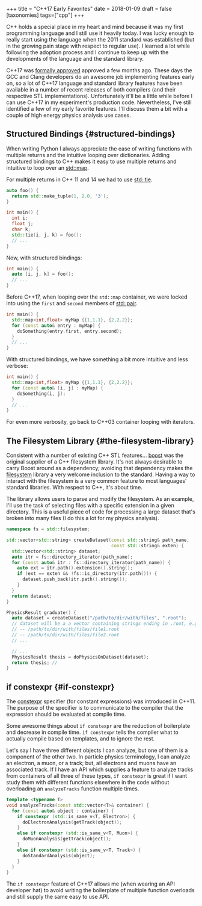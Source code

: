 +++
title = "C++17 Early Favorites"
date = 2018-01-09
draft = false
[taxonomies]
tags=["cpp"]
+++

C++ holds a special place in my heart and mind because it was my first
programming language and I still use it heavily today. I was lucky
enough to <span class="underline">really</span> start using the language when the 2011 standard was
established (but in the growing pain stage with respect to regular
use). I learned a lot while following the adoption process and I
continue to keep up with the developments of the language and the
standard library.

C++17 was [formally approved](https://herbsutter.com/2017/09/06/c17-is-formally-approved/) approved a few months ago. These days the
GCC and Clang developers do an awesome job implementing features early
on, so a lot of C++17 language and standard library features have been
available in a number of recent releases of both compilers (and their
respective STL implementations). Unfortunately it'll be a little while
before I can use C++17 in my experiment's production code.
Nevertheless, I've still identified a few of my early favorite
features. I'll discuss them a bit with a couple of high energy physics
analysis use cases.


## Structured Bindings {#structured-bindings}

When writing Python I always appreciate the ease of writing functions
with multiple returns and the intuitive looping over dictionaries.
Adding structured bindings to C++ makes it easy to use multiple
returns and intuitive to loop over an [std::map](http://en.cppreference.com/w/cpp/container/map).

For multiple returns in C++ 11 and 14 we had to use [std::tie](http://en.cppreference.com/w/cpp/utility/tuple/tie).

```C++
auto foo() {
  return std::make_tuple(1, 2.0, '3');
}

int main() {
  int i;
  float j;
  char k;
  std::tie(i, j, k) = foo();
  // ...
}
```

Now, with structured bindings:

```C++
int main() {
  auto [i, j, k] = foo();
  // ...
}
```

Before C++17, when looping over the `std::map` container, we were
locked into using the `first` and `second` members of [std::pair](http://en.cppreference.com/w/cpp/utility/pair).

```C++
int main() {
  std::map<int,float> myMap {{1,1.1}, {2,2.2}};
  for (const auto& entry : myMap) {
    doSomething(entry.first, entry.second);
  }
  // ...
}
```

With structured bindings, we have something a bit more intuitive
and less verbose:

```C++
int main() {
  std::map<int,float> myMap {{1,1.1}, {2,2.2}};
  for (const auto& [i, j] : myMap) {
    doSomething(i, j);
  }
  // ...
}
```

For even more verbosity, go back to C++03 container looping with
iterators.


## The Filesystem Library {#the-filesystem-library}

Consistent with a number of existing C++ STL features...  [boost](https://www.boost.org)
was the original supplier of a C++ filesystem library. It's not
always desirable to carry Boost around as a dependency; avoiding
that dependency makes the [filesystem](http://en.cppreference.com/w/cpp/filesystem) library a very welcome
inclusion to the standard. Having a way to interact with the
filesystem is a very common feature to most languages' standard
libraries. With respect to C++, it's about time.

The library allows users to parse and modify the filesystem. As an
example, I'll use the task of selecting files with a specific
extension in a given directory. This is a useful piece of code for
processing a large dataset that's broken into many files (I do
this a lot for my physics analysis).

```C++
namespace fs = std::filesystem;

std::vector<std::string> createDataset(const std::string& path_name,
                                       const std::string& exten) {
  std::vector<std::string> dataset;
  auto itr = fs::directory_iterator(path_name);
  for (const auto& itr : fs::directory_iterator(path_name)) {
    auto ext = itr.path().extension().string();
    if (ext == exten && !fs::is_directory(itr.path())) {
      dataset.push_back(itr.path().string());
    }
  }
  return dataset;
}

PhysicsResult graduate() {
  auto dataset = createDataset("/path/to/dir/with/files", ".root");
  // dataset will be a a vector containing strings ending in .root, e.g.
  // -- /path/to/dir/with/files/file1.root
  // -- /path/to/dir/with/files/file2.root
  // ...

  // ...
  PhysicsResult thesis = doPhysicsOnDataset(dataset);
  return thesis; //
}
```


## if constexpr {#if-constexpr}

The [constexpr](http://en.cppreference.com/w/cpp/language/constexpr) specifier (for constant expressions) was introduced
in C++11. The purpose of the specifier is to communicate to the
compiler that the expression should be evaluated at compile time.

Some awesome things about `if constexpr` are the reduction of
boilerplate and decrease in compile time. `if constexpr` tells the
compiler what to actually compile based on templates, and to
ignore the rest.

Let's say I have three different objects I can analyze, but one of
them is a component of the other two. In particle physics
terminology, I can analyze an electron, a muon, or a track; but,
all electrons and muons have an associated track. If I have an API
which supplies a feature to analyze tracks from containers of all
three of these types, `if constexpr` is great if I want study them
with different functions elsewhere in the code without overloading
an `analyzeTracks` function multiple times.

```C++
template <typename T>
void analyzeTracks(const std::vector<T>& container) {
  for (const auto& object : container) {
    if constexpr (std::is_same_v<T, Electron>) {
      doElectronAnalysis(getTrack(object));
    }
    else if constexpr (std::is_same_v<T, Muon>) {
      doMuonAnalysis(getTrack(object));
    }
    else if constexpr (std::is_same_v<T, Track>) {
      doStandardAnalysis(object);
    }
  }
}
```

The `if constexpr` feature of C++17 allows me (when wearing an API
developer hat) to avoid writing the boilerplate of multiple
function overloads and still supply the same easy to use API.
